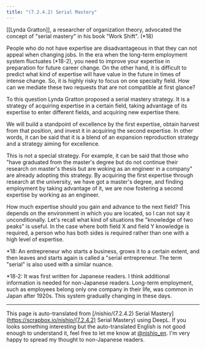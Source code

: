 ```yaml
---
title: "(7.2.4.2) Serial Mastery"
---
```


[[Lynda Gratton]], a researcher of organization theory, advocated the concept of "serial mastery" in his book "Work Shift". (*18)

People who do not have expertise are disadvantageous in that they can not appeal when changing jobs. In the era when the long-term employment system fluctuates (*18-2), you need to improve your expertise in preparation for future career change. On the other hand, it is difficult to predict what kind of expertise will have value in the future in times of intense change. So, it is highly risky to focus on one specialty field. How can we mediate these two requests that are not compatible at first glance?

To this question Lynda Gratton proposed a serial mastery strategy. It is a strategy of acquiring expertise in a certain field, taking advantage of its expertise to enter different fields, and acquiring new expertise there.

We will build a standpoint of excellence by the first expertise, obtain harvest from that position, and invest it in acquiring the second expertise. In other words, it can be said that it is a blend of an expansion reproduction strategy and a strategy aiming for excellence.

This is not a special strategy. For example, it can be said that those who "have graduated from the master's degree but do not continue their research on master's thesis but are woking as an engineer in a company" are already adopting this strategy. By acquiring the first expertise through research at the university, we have got a master's degree, and finding employment by taking advantage of it, we are now fostering a second expertise by working as an engineer.

How much expertise should you gain and advance to the next field? This depends on the environment in which you are located, so I can not say it unconditionally. Let's recall what kind of situations the "knowledge of two peaks" is useful. In the case where both field X and field Y knowledge is required, a person who has both sides is required rather than one with a high level of expertise.

*18: An entrepreneur who starts a business, grows it to a certain extent, and then leaves and starts again is called a "serial entrepreneur. The term "serial" is also used with a similar nuance.

*18-2: It was first written for Japanese readers. I think additional information is needed for non-Japanese readers. Long-term employment, such as employees belong only one company in their life, was common in Japan after 1920s. This system gradually changing in these days.

---
This page is auto-translated from [/nishio/(7.2.4.2) Serial Mastery](https://scrapbox.io/nishio/(7.2.4.2) Serial Mastery) using DeepL. If you looks something interesting but the auto-translated English is not good enough to understand it, feel free to let me know at [@nishio_en](https://twitter.com/nishio_en). I'm very happy to spread my thought to non-Japanese readers.